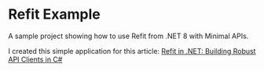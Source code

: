 # Refit Example

A sample project showing how to use Refit from .NET 8 with Minimal APIs.

I created this simple application for this article: [Refit in .NET: Building Robust API Clients in C#](https://www.milanjovanovic.tech/blog/refit-in-dotnet-building-robust-api-clients-in-csharp)
